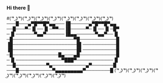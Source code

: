 ### Hi there 👋


#( ͡° ͜ʖ ͡°)( ͡° ͜ʖ ͡°)( ͡° ͜ʖ ͡°)( ͡° ͜ʖ ͡°)( ͡° ͜ʖ ͡°)( ͡° ͜ʖ ͡°)( ͡° ͜ʖ ͡°)( ͡° ͜ʖ ͡°)
───█───▄▀█▀▀█▀▄▄───▐█──────▄▀█▀▀█▀▄▄
──█───▀─▐▌──▐▌─▀▀──▐█─────▀─▐▌──▐▌─█▀
─▐▌──────▀▄▄▀──────▐█▄▄──────▀▄▄▀──▐▌
─█────────────────────▀█────────────█
▐█─────────────────────█▌───────────█
▐█─────────────────────█▌───────────█
─█───────────────█▄───▄█────────────█
─▐▌───────────────▀███▀────────────▐▌
──█──────────▀▄───────────▄▀───────█
───█───────────▀▄▄▄▄▄▄▄▄▄▀────────█
( ͡° ͜ʖ ͡°)( ͡° ͜ʖ ͡°)( ͡° ͜ʖ ͡°)( ͡° ͜ʖ ͡°)( ͡° ͜ʖ ͡°)( ͡° ͜ʖ ͡°)( ͡° ͜ʖ ͡°)( ͡° ͜ʖ ͡°)


<!--
**FernandoFarron/FernandoFarron** is a ✨ _special_ ✨ repository because its `README.md` (this file) appears on your GitHub profile.

-->
